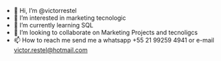- 👋 Hi, I’m @victorrestel
- 👀 I’m interested in marketing tecnologic
- 🌱 I’m currently learning SQL
- 💞️ I’m looking to collaborate on Marketing Projects and tecnoligcs 
- 📫 How to reach me send me a whatsapp +55 21 99259 4941 or e-mail victor.restel@hotmail.com

<!---
victorrestel/victorrestel is a ✨ special ✨ repository because its `README.md` (this file) appears on your GitHub profile.
You can click the Preview link to take a look at your changes.
--->
